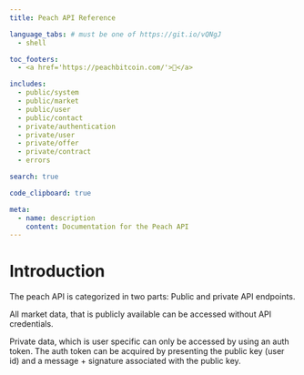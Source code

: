 ```yaml
---
title: Peach API Reference

language_tabs: # must be one of https://git.io/vQNgJ
  - shell

toc_footers:
  - <a href='https://peachbitcoin.com/'>🍑</a>

includes:
  - public/system
  - public/market
  - public/user
  - public/contact
  - private/authentication
  - private/user
  - private/offer
  - private/contract
  - errors

search: true

code_clipboard: true

meta:
  - name: description
    content: Documentation for the Peach API
---
```


# Introduction

The peach API is categorized in two parts: Public and private API endpoints.

All market data, that is publicly available can be accessed without API credentials.

Private data, which is user specific can only be accessed by using an auth token. The auth token can be acquired by presenting the public key (user id) and a message + signature associated with the public key.
